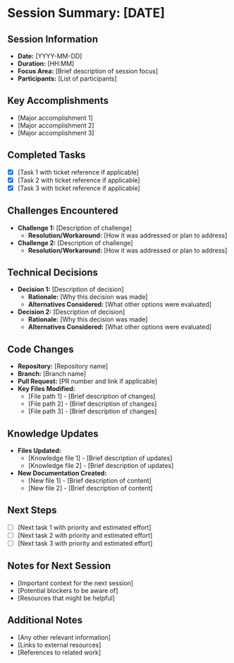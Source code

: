 # Session Summary: [DATE]

## Session Information
- **Date:** [YYYY-MM-DD]
- **Duration:** [HH:MM]
- **Focus Area:** [Brief description of session focus]
- **Participants:** [List of participants]

## Key Accomplishments
- [Major accomplishment 1]
- [Major accomplishment 2]
- [Major accomplishment 3]

## Completed Tasks
- [x] [Task 1 with ticket reference if applicable]
- [x] [Task 2 with ticket reference if applicable]
- [x] [Task 3 with ticket reference if applicable]

## Challenges Encountered
- **Challenge 1:** [Description of challenge]
  - **Resolution/Workaround:** [How it was addressed or plan to address]
- **Challenge 2:** [Description of challenge]
  - **Resolution/Workaround:** [How it was addressed or plan to address]

## Technical Decisions
- **Decision 1:** [Description of decision]
  - **Rationale:** [Why this decision was made]
  - **Alternatives Considered:** [What other options were evaluated]
- **Decision 2:** [Description of decision]
  - **Rationale:** [Why this decision was made]
  - **Alternatives Considered:** [What other options were evaluated]

## Code Changes
- **Repository:** [Repository name]
- **Branch:** [Branch name]
- **Pull Request:** [PR number and link if applicable]
- **Key Files Modified:**
  - [File path 1] - [Brief description of changes]
  - [File path 2] - [Brief description of changes]
  - [File path 3] - [Brief description of changes]

## Knowledge Updates
- **Files Updated:**
  - [Knowledge file 1] - [Brief description of updates]
  - [Knowledge file 2] - [Brief description of updates]
- **New Documentation Created:**
  - [New file 1] - [Brief description of content]
  - [New file 2] - [Brief description of content]

## Next Steps
- [ ] [Next task 1 with priority and estimated effort]
- [ ] [Next task 2 with priority and estimated effort]
- [ ] [Next task 3 with priority and estimated effort]

## Notes for Next Session
- [Important context for the next session]
- [Potential blockers to be aware of]
- [Resources that might be helpful]

## Additional Notes
- [Any other relevant information]
- [Links to external resources]
- [References to related work]
